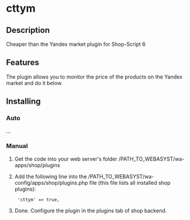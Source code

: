 # cttym

## Description
Cheaper than the Yandex market plugin for Shop-Script 6 

## Features
The plugin allows you to monitor the price of the products on the Yandex market and do it below.

## Installing
### Auto
...

### Manual
1. Get the code into your web server's folder /PATH_TO_WEBASYST/wa-apps/shop/plugins

2. Add the following line into the /PATH_TO_WEBASYST/wa-config/apps/shop/plugins.php file (this file lists all installed shop plugins):

		'cttym' => true,

3. Done. Configure the plugin in the plugins tab of shop backend.